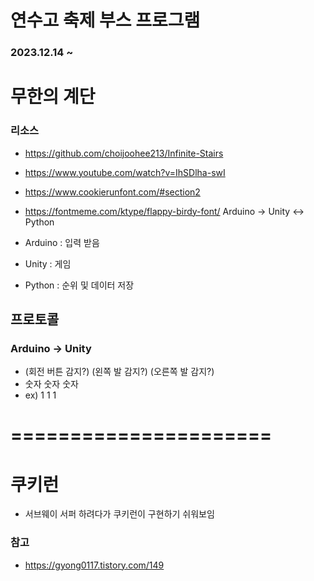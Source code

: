 # 연수고 축제 부스 프로그램
### 2023.12.14 ~ 
# 무한의 계단
### 리소스
- https://github.com/choijoohee213/Infinite-Stairs
- https://www.youtube.com/watch?v=IhSDlha-swI
- https://www.cookierunfont.com/#section2
- https://fontmeme.com/ktype/flappy-birdy-font/
Arduino -> Unity <-> Python

- Arduino : 입력 받음
- Unity : 게임
- Python : 순위 및 데이터 저장

## 프로토콜
### Arduino -> Unity
- (회전 버튼 감지?) (왼쪽 발 감지?) (오른쪽 발 감지?)
- 숫자 숫자 숫자
- ex) 1 1 1
# ======================
# 쿠키런
- 서브웨이 서퍼 하려다가 쿠키런이 구현하기 쉬워보임
### 참고
- https://gyong0117.tistory.com/149